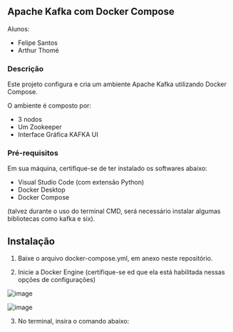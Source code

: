 ## Apache Kafka com Docker Compose

Alunos:

- Felipe Santos
- Arthur Thomé

### Descrição

Este projeto configura e cria um ambiente Apache Kafka utilizando Docker Compose.

O ambiente é composto por:

- 3 nodos
- Um Zookeeper
- Interface Gráfica KAFKA UI

### Pré-requisitos

Em sua máquina, certifique-se de ter instalado os softwares abaixo:

- Visual Studio Code (com extensão Python)
- Docker Desktop
- Docker Compose

(talvez durante o uso do terminal CMD, será necessário instalar algumas bibliotecas como kafka e six).

## Instalação

1. Baixe o arquivo docker-compose.yml, em anexo neste repositório.

2. Inicie a Docker Engine (certifique-se ed que ela está habilitada nessas opções de configurações)

![image](https://github.com/user-attachments/assets/9e2741a7-35b9-4b0e-977d-8ee319870413)

![image](https://github.com/user-attachments/assets/5d958f2a-fe1c-45d9-adc5-188cef1b7d4e)

3. No terminal, insira o comando abaixo:

``` docker-compose up -d ´´´

